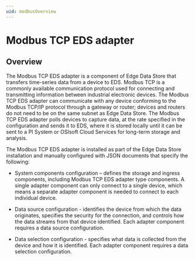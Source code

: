 ```yaml
---
uid: modbusOverview
---
```


# Modbus TCP EDS adapter

## Overview

The Modbus TCP EDS adapter is a component of Edge Data Store that transfers time-series data from a device to EDS. Modbus TCP is a commonly available communication protocol used for connecting and transmitting information between industrial electronic devices. The Modbus TCP EDS adapter can communicate with any device conforming to the Modbus TCP/IP protocol through a gateway or router; devices and routers do not need to be on the same subnet as Edge Data Store. The Modbus TCP EDS adapter polls devices to capture data, at the rate specified in the configuration and sends it to EDS, where it is stored locally until it can be sent to a PI System or OSIsoft Cloud Services for long-term storage and analysis.

The Modbus TCP EDS adapter is installed as part of the Edge Data Store installation and manually configured with JSON documents that specify the following:

  * System components configuration – defines the storage and ingress components, including Modbus TCP EDS adapter type components. A single adapter component can only connect to a single device, which means a separate adapter component is needed to connect to each individual device.

  * Data source configuration - identifies the device from which the data originates, specifies the security for the connection, and controls how the data streams from that device identified. Each adapter component requires a data source configuration.
  
  * Data selection configuration - specifies what data is collected from the device and how it is identified. Each adapter component requires a data selection configuration.
  
